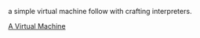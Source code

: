 
a simple virtual machine follow with crafting interpreters.

[A Virtual Machine](http://craftinginterpreters.com/chunks-of-bytecode.html)
